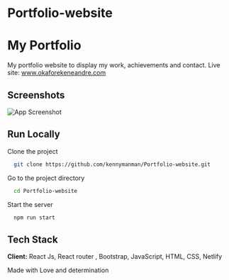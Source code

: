 # Portfolio-website
# My Portfolio

My portfolio website to display my work, achievements and contact.
Live site: www.okaforekeneandre.com




    
## Screenshots

![App Screenshot](https://via.placeholder.com/468x300?text=App+Screenshot+Here)

  
## Run Locally

Clone the project

```bash
  git clone https://github.com/kennymanman/Portfolio-website.git
```

Go to the project directory

```bash
  cd Portfolio-website
```



Start the server

```bash
  npm run start
```

  
## Tech Stack

**Client:** React Js, React router , Bootstrap, JavaScript, HTML, CSS, Netlify 



  Made with Love and determination
  
